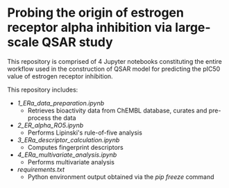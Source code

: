 # Probing the origin of estrogen receptor alpha inhibition via large-scale QSAR study

This repository is comprised of 4 Jupyter notebooks constituting the entire workflow used in the construction of QSAR model for predicting the pIC50 value of estrogen receptor inhibition.

This repository includes:
* *1_ERa_data_preparation.ipynb*
  - Retrieves bioactivity data from ChEMBL database, curates and pre-process the data
* *2_ER_alpha_RO5.ipynb*
  - Performs Lipinski's rule-of-five analysis
* *3_ERa_descriptor_calculation.ipynb*
  - Computes fingerprint descriptors
* *4_ERa_multivariate_analysis.ipynb*
  - Performs multivariate analysis
* *requirements.txt*
  - Python environment output obtained via the *pip freeze* command
